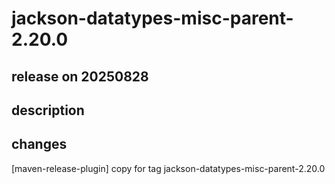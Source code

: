# jackson-datatypes-misc-parent-2.20.0

## release on 20250828
## description
## changes
[maven-release-plugin] copy for tag jackson-datatypes-misc-parent-2.20.0

